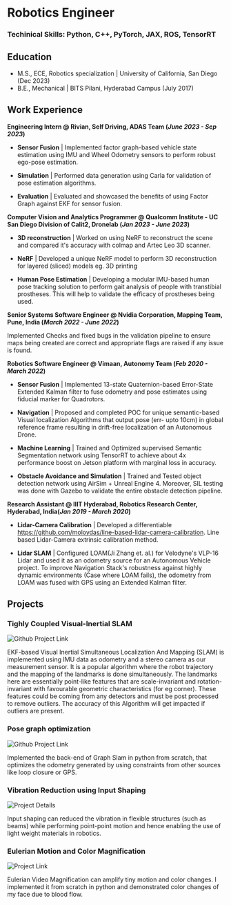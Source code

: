 # Robotics Engineer

### Techinical Skills: Python, C++, PyTorch, JAX, ROS, TensorRT

## Education
- M.S., ECE, Robotics specialization | University of California, San Diego (Dec 2023)
- B.E., Mechanical | BITS Pilani, Hyderabad Campus (July 2017)

## Work Experience

**Engineering Intern @ Rivian, Self Driving, ADAS Team (_June 2023 - Sep 2023_)**

- **Sensor Fusion** | Implemented factor graph-based vehicle state estimation using IMU and Wheel Odometry sensors to perform robust ego-pose estimation.

- **Simulation** | Performed data generation using Carla for validation of pose estimation algorithms.

- **Evaluation** | Evaluated and showcased the benefits of using Factor Graph against EKF for sensor fusion.

**Computer Vision and Analytics Programmer @ Qualcomm Institute - UC San Diego Division of Calit2, Dronelab (_Jan 2023 - June 2023_)**

- **3D reconstruction** | Worked on using NeRF to reconstruct the scene and compared it's accuracy with colmap and Artec Leo 3D scanner.

- **NeRF** | Developed a unique NeRF model to perform 3D reconstruction for layered (sliced) models eg. 3D printing

- **Human Pose Estimation** | Developing a modular IMU-based human pose tracking solution to perform gait analysis of people with transtibial prostheses. This will help to validate the efficacy of prostheses being used.

**Senior Systems Software Engineer @ Nvidia Corporation, Mapping Team, Pune, India (_March 2022 - June 2022_)**

Implemented Checks and fixed bugs in the validation pipeline to ensure maps being created are correct and appropriate flags are raised if any issue is found. 

**Robotics Software Engineer @ Vimaan, Autonomy Team (_Feb 2020 - March 2022_)**

- **Sensor Fusion** | Implemented 13-state Quaternion-based Error-State Extended Kalman filter to fuse odometry and pose estimates using fiducial marker for Quadrotors.

- **Navigation** | Proposed and completed POC for unique semantic-based Visual localization Algorithms that output pose (err- upto 10cm) in global reference frame resulting in drift-free localization of an Autonomous Drone.

- **Machine Learning** | Trained and Optimized supervised Semantic Segmentation network using TensorRT to achieve about 4x performance boost on Jetson platform with marginal loss in accuracy.

- **Obstacle Avoidance and Simulation** | Trained and Tested object detection network using AirSim + Unreal Engine 4. Moreover, SIL testing was done with Gazebo to validate the entire obstacle detection pipeline.

**Research Assistant @ IIIT Hyderabad, Robotics Research Center, Hyderabad, India(_Jan 2019 - March 2020_)**

- **Lidar-Camera Calibration** | Developed a differentiable https://github.com/moloydas/line-based-lidar-camera-calibration. Line based Lidar-Camera extrinsic calibration method.

- **Lidar SLAM** | Configured LOAM(Ji Zhang et. al.) for Velodyne's VLP-16 Lidar and used it as an odometry source for an Autonomous Vehicle project. To improve Navigation Stack's robustness against highly dynamic environments (Case where LOAM fails), the odometry from LOAM was fused with GPS using an Extended Kalman filter.   

## Projects

### Tighly Coupled Visual-Inertial SLAM
![Github Project Link](https://github.com/moloydas/visual_inertial_slam)

EKF-based Visual Inertial Simultaneous Localization And Mapping (SLAM) is implemented using IMU data as odometry and a stereo camera as our measurement sensor. It is a popular algorithm where the robot trajectory and the mapping of the landmarks is done simultaneously. The landmarks here are essentially point-like features that are scale-invariant and rotation-invariant with favourable geometric characteristics (for eg corner). These features could be coming from any detectors and must be post processed to remove outliers. The accuracy of this Algorithm will get impacted if outliers are present.

### Pose graph optimization
![Github Project Link](https://github.com/moloydas/pose_graph_optimization_python)

Implemented the back-end of Graph Slam in python from scratch, that optimizes the odometry generated by using constraints from other sources like loop closure or GPS.

### Vibration Reduction using Input Shaping
![Project Details](https://historical-rabbit-6b2.notion.site/Vibration-Reduction-for-Flexible-Structures-using-Input-Shaping-606b3e8c18bc48a49ce6a9670931d04b)

Input shaping can reduced the vibration in flexible structures (such as beams) while performing point-point motion and hence enabling the use of light weight materials in robotics.

### Eulerian Motion and Color Magnification

![Project Link](https://github.com/moloydas/Eulerian_video_magnification_python)

Eulerian Video Magnification can amplify tiny motion and color changes. I implemented it from scratch in python and demonstrated color changes of my face due to blood flow.
